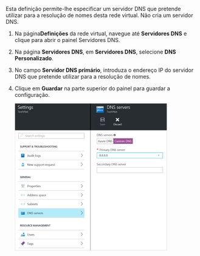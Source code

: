 Esta definição permite-lhe especificar um servidor DNS que pretende utilizar para a resolução de nomes desta rede virtual. Não cria um servidor DNS.

1. Na página**Definições** da rede virtual, navegue até **Servidores DNS** e clique para abrir o painel Servidores DNS.
2. Na página **Servidores DNS**, em **Servidores DNS**, selecione **DNS Personalizado**.
3. No campo **Servidor DNS primário**, introduza o endereço IP do servidor DNS que pretende utilizar para a resolução de nomes.
4. Clique em **Guardar** na parte superior do painel para guardar a configuração.

    ![DNS Personalizado](./media/vpn-gateway-add-dns-rm-portal/customdns400.png)


<!--HONumber=Jun16_HO2-->


